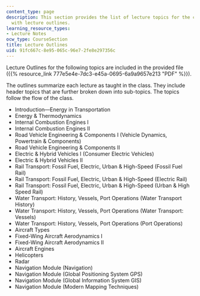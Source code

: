 ```yaml
---
content_type: page
description: This section provides the list of lecture topics for the course along
  with lecture outlines.
learning_resource_types:
- Lecture Notes
ocw_type: CourseSection
title: Lecture Outlines
uid: 91fc667c-8e95-065c-96e7-2fe8e297356c
---
```


Lecture Outlines for the following topics are included in the provided file ({{% resource_link 777e5e4e-7dc3-e45a-0695-6a9a9657e213 "PDF" %}}).

The outlines summarize each lecture as taught in the class. They include header topics that are further broken down into sub-topics. The topics follow the flow of the class.

*   Introduction—Energy in Transportation
*   Energy & Thermodynamics
*   Internal Combustion Engines I
*   Internal Combustion Engines II
*   Road Vehicle Engineering & Components I (Vehicle Dynamics, Powertrain & Components)
*   Road Vehicle Engineering & Components II
*   Electric & Hybrid Vehicles I (Consumer Electric Vehicles)
*   Electric & Hybrid Vehicles II
*   Rail Transport: Fossil Fuel, Electric, Urban & High-Speed (Fossil Fuel Rail)
*   Rail Transport: Fossil Fuel, Electric, Urban & High-Speed (Electric Rail)
*   Rail Transport: Fossil Fuel, Electric, Urban & High-Speed (Urban & High Speed Rail)
*   Water Transport: History, Vessels, Port Operations (Water Transport History)
*   Water Transport: History, Vessels, Port Operations (Water Transport: Vessels)
*   Water Transport: History, Vessels, Port Operations (Port Operations)
*   Aircraft Types
*   Fixed-Wing Aircraft Aerodynamics I
*   Fixed-Wing Aircraft Aerodynamics II
*   Aircraft Engines
*   Helicopters
*   Radar
*   Navigation Module (Navigation)
*   Navigation Module (Global Positioning System GPS)
*   Navigation Module (Global Information System GIS)
*   Navigation Module (Modern Mapping Techniques)